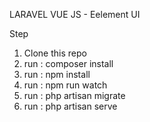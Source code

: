 LARAVEL
VUE JS - Eelement UI

Step
1. Clone this repo
2. run : composer install
3. run : npm install
4. run : npm run watch
5. run : php artisan migrate
6. run : php artisan serve
